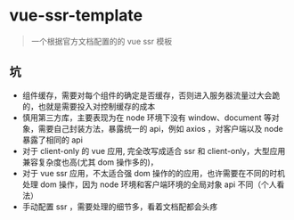 # vue-ssr-template

> 一个根据官方文档配置的的 vue ssr 模板

## 坑
- 组件缓存，需要对每个组件的确定是否缓存，否则进入服务器流量过大会跪的，也就是需要投入对控制缓存的成本
- 慎用第三方库，主要表现为在 node 环境下没有 window、document 等对象，需要自己封装方法，暴露统一的 api，例如 axios ，对客户端以及 node 暴露了相同的 api
- 对于 client-only 的 vue 应用, 完全改写成适合 ssr 和 client-only，大型应用兼容复杂度也高(尤其 dom 操作多的)，
- 对于 vue ssr 应用，不太适合强 dom 操作的的应用，也许需要在不同的时机处理 dom 操作，因为 node 环境和客户端环境的全局对象 api 不同（个人看法）
- 手动配置 ssr ，需要处理的细节多，看着文档配都会头疼
